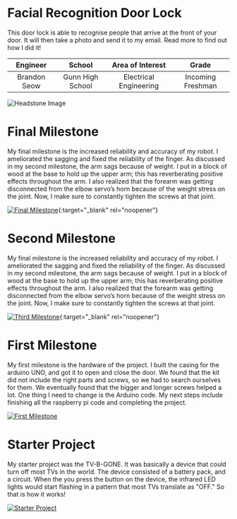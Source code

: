 ﻿# Facial Recognition Door Lock
This door lock is able to recognise people that arrive at the front of your door. It will then take a photo and send it to my email. Read more to find out how I did it!

| **Engineer** | **School** | **Area of Interest** | **Grade** |
|:--:|:--:|:--:|:--:|
| Brandon Seow | Gunn High School | Electrical Engineering | Incoming Freshman

![Headstone Image](https://lh3.googleusercontent.com/pw/AM-JKLW0HkNOrMC8qZqZxLn3sI-kN-HXiIHgTges1-TvnlRdiSTGy7Zn-EtbuyPxzH0x4b7Imc4ZEGDV_Q4CFDynHXA_a1zvsq55BrfTYT5fnvptBY0zsi11vBTt8-nkoNHlSyIhSFxgymXBd7dKOZg3nic=s1428-no?authuser=0)

# Final Milestone
My final milestone is the increased reliability and accuracy of my robot. I ameliorated the sagging and fixed the reliability of the finger. As discussed in my second milestone, the arm sags because of weight. I put in a block of wood at the base to hold up the upper arm; this has reverberating positive effects throughout the arm. I also realized that the forearm was getting disconnected from the elbow servo’s horn because of the weight stress on the joint. Now, I make sure to constantly tighten the screws at that joint. 

[![Final Milestone](https://res.cloudinary.com/marcomontalbano/image/upload/v1612573869/video_to_markdown/images/youtube--F7M7imOVGug-c05b58ac6eb4c4700831b2b3070cd403.jpg )](https://www.youtube.com/watch?v=F7M7imOVGug&feature=emb_logo "Final Milestone"){:target="_blank" rel="noopener"}

# Second Milestone
My final milestone is the increased reliability and accuracy of my robot. I ameliorated the sagging and fixed the reliability of the finger. As discussed in my second milestone, the arm sags because of weight. I put in a block of wood at the base to hold up the upper arm; this has reverberating positive effects throughout the arm. I also realized that the forearm was getting disconnected from the elbow servo’s horn because of the weight stress on the joint. Now, I make sure to constantly tighten the screws at that joint.

[![Third Milestone](https://res.cloudinary.com/marcomontalbano/image/upload/v1612574014/video_to_markdown/images/youtube--y3VAmNlER5Y-c05b58ac6eb4c4700831b2b3070cd403.jpg)](https://www.youtube.com/watch?v=y3VAmNlER5Y&feature=emb_logo "Second Milestone"){:target="_blank" rel="noopener"}

# First Milestone

My first milestone is the hardware of the project. I built the casing for the arduino UNO, and got it to open and close the door. We found that the kit did not include the right parts and screws, so we had to search ourselves for them. We eventually found that the bigger and longer screws helped a lot. One thing I need to change is the Arduino code. My next steps include finishing all the raspberry pi code and completing the project.

[![First Milestone](https://i3.ytimg.com/vi/paAzGf8_qwI/maxresdefault.jpg)]([https://www.youtube.com/watch?v=CaCazFBhYKs](https://www.youtube.com/watch?v=paAzGf8_qwI) "First Milestone")

# Starter Project
My starter project was the TV-B-GONE. It was basically a device that could turn off most TVs in the world. The device consisted of a battery pack, and a circuit. When the you press the button on the device, the infrared LED lights would start flashing in a pattern that most TVs translate as "OFF." So that is how it works!

[![Starter Project](https://i3.ytimg.com/vi/-89zfYGwmI8/maxresdefault.jpg)](https://youtu.be/-89zfYGwmI8)

